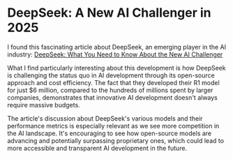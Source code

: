 # DeepSeek: A New AI Challenger in 2025

I found this fascinating article about DeepSeek, an emerging player in the AI industry: [DeepSeek: What You Need to Know About the New AI Challenger](https://medium.com/@kanerika/deepseek-what-you-need-to-know-about-the-new-ai-challenger-d91611b4b1f8)

What I find particularly interesting about this development is how DeepSeek is challenging the status quo in AI development through its open-source approach and cost efficiency. The fact that they developed their R1 model for just $6 million, compared to the hundreds of millions spent by larger companies, demonstrates that innovative AI development doesn't always require massive budgets.

The article's discussion about DeepSeek's various models and their performance metrics is especially relevant as we see more competition in the AI landscape. It's encouraging to see how open-source models are advancing and potentially surpassing proprietary ones, which could lead to more accessible and transparent AI development in the future.
